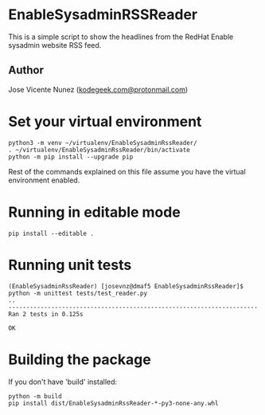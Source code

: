 # EnableSysadminRSSReader

This is a simple script to show the headlines from the RedHat Enable sysadmin website RSS feed.

## Author

Jose Vicente Nunez (kodegeek.com@protonmail.com)

# Set your virtual environment

```shell
python3 -m venv ~/virtualenv/EnableSysadminRssReader/
. ~/virtualenv/EnableSysadminRssReader/bin/activate
python -m pip install --upgrade pip
```

Rest of the commands explained on this file assume you have the virtual environment enabled.

# Running in editable mode

```shell
pip install --editable .
```

# Running unit tests

```shell
(EnableSysadminRssReader) [josevnz@dmaf5 EnableSysadminRssReader]$ python -m unittest tests/test_reader.py
..
----------------------------------------------------------------------
Ran 2 tests in 0.125s

OK
```

# Building the package

If you don't have 'build' installed:

```shell
python -m build 
pip install dist/EnableSysadminRssReader-*-py3-none-any.whl
```


